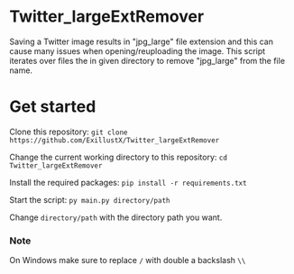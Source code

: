 # Twitter_largeExtRemover

Saving a Twitter image results in "jpg_large" file extension and this can cause many issues when opening/reuploading the image. This script iterates over files the in given directory to remove "jpg_large" from the file name.

# Get started
Clone this repository:
``git clone https://github.com/ExillustX/Twitter_largeExtRemover``

Change the current working directory to this repository:
``cd Twitter_largeExtRemover``

Install the required packages:
``pip install -r requirements.txt``

Start the script:
``py main.py directory/path``

Change ``directory/path`` with the directory path you want.

### Note
On Windows make sure to replace `/` with double a backslash `\\`